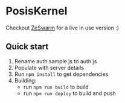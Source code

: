 # PosisKernel

Checkout [ZeSwarm](https://github.com/ags131/ZeSwarm) for a live in use version :)

## Quick start

1. Rename auth.sample.js to auth.js
2. Populate with server details
3. Run `npm install` to get dependencies
4. Building:
   - run `npm run build` to build
   - run `npm run deploy` to build and push
